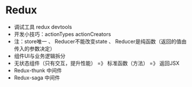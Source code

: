 # Redux

- 调试工具 redux devtools
- 开发小技巧：actionTypes actionCreators
- 注：store唯一 、 Reducer不能改变state 、 Reducer是纯函数（返回的值由传入的参数决定）
- 组件UI与业务逻辑拆分
- 无状态组件（只有交互，提升性能） =》 标准函数（方法） =》 返回JSX
- Redux-thunk 中间件
- Redux-saga 中间件